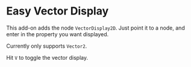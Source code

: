 # Easy Vector Display
This add-on adds the node `VectorDisplay2D`. Just point it to a node, and enter in the property you want displayed.

Currently only supports `Vector2`.

Hit `V` to toggle the vector display.

